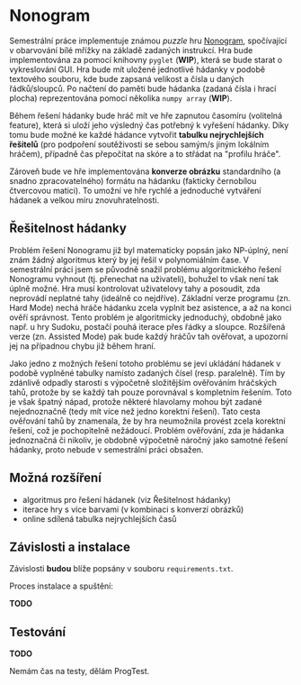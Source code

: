 # Nonogram

Semestrální práce implementuje známou *puzzle* hru [Nonogram](https://en.wikipedia.org/wiki/Nonogram), spočívající v obarvování bílé mřížky na základě zadaných instrukcí. Hra bude implementována za pomocí knihovny `pyglet` (**WIP**), která se bude starat o vykreslování GUI. Hra bude mít uložené jednotlivé hádanky v podobě textového souboru, kde bude zapsaná velikost a čísla u daných řádků/sloupců. Po načtení do paměti bude hádanka (zadaná čísla i hrací plocha) reprezentována pomocí několika `numpy array` (**WIP**).

Během řešení hádanky bude hráč mít ve hře zapnutou časomíru (volitelná feature), která si uloží jeho výsledný čas potřebný k vyřešení hádanky. Díky tomu bude možné ke každé hádance vytvořit **tabulku nejrychlejších řešitelů** (pro podpoření soutěživosti se sebou samým/s jiným lokálním hráčem), případně čas přepočítat na skóre a to střádat na "profilu hráče".

Zároveň bude ve hře implementována **konverze obrázku** standardního (a snadno zpracovatelného) formátu na hádanku (fakticky černobílou čtvercovou matici). To umožní ve hře rychlé a jednoduché vytváření hádanek a velkou míru znovuhratelnosti.

## Řešitelnost hádanky

Problém řešení Nonogramu již byl matematicky popsán jako NP-úplný, není znám žádný algoritmus který by jej řešil v polynomiálním čase. V semestrální práci jsem se původně snažil problému algoritmického řešení Nonogramu vyhnout (tj. přenechat na uživateli), bohužel to však není tak úplně možné. Hra musí kontrolovat uživatelovy tahy a posoudit, zda neprovádí neplatné tahy (ideálně co nejdříve). Základní verze programu (zn. Hard Mode) nechá hráče hádanku zcela vyplnit bez asistence, a až na konci ověří správnost. Tento problém je algoritmicky jednoduchý, obdobně jako např. u hry Sudoku, postačí pouhá iterace přes řádky a sloupce. Rozšířená verze (zn. Assisted Mode) pak bude každý hráčův tah ověřovat, a upozorní jej na případnou chybu již během hraní.

Jako jedno z možných řešení totoho problému se jeví ukládání hádanek v podobě vyplněné tabulky namísto zadaných čísel (resp. paralelně). Tím by zdánlivě odpadly starosti s výpočetně složitějším ověřováním hráčských tahů, protože by se každý tah pouze porovnával s kompletním řešením. Toto je však špatný nápad, protože některé hlavolamy mohou být zadané nejednoznačně (tedy mít více než jedno korektní řešení). Tato cesta ověřování tahů by znamenala, že by hra neumožnila provést zcela korektní řešení, což je pochopitelně nežádoucí. Problém ověřování, zda je hádanka jednoznačná či nikoliv, je obdobně výpočetně náročný jako samotné řešení hádanky, proto nebude v semestrální práci obsažen.

## Možná rozšíření

- algoritmus pro řešení hádanek (viz Řešitelnost hádanky)
- iterace hry s více barvami (v kombinaci s konverzí obrázků)
- online sdílená tabulka nejrychlejších časů

## Závislosti a instalace

Závislosti **budou** blíže popsány v souboru `requirements.txt`.

Proces instalace a spuštění:

**TODO**

## Testování

**TODO**

Nemám čas na testy, dělám ProgTest.
